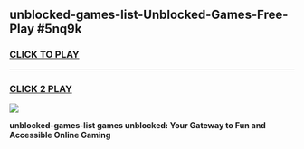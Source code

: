 
## unblocked-games-list-Unblocked-Games-Free-Play #5nq9k
<h3>
<a href="https://us.freeplayer.one?title=unblocked-games-list&ref=9M">CLICK TO PLAY</a></h3>
<hr>

<h3>
<a href="https://us.freeplayer.one?title=unblocked-games-list&ref=9M">CLICK 2 PLAY</a>
  
</h3>

<a href="https://us.freeplayer.one?title=unblocked-games-list&ref=9M"><img src="https://clearcache.store/games.png"></a>


**unblocked-games-list games unblocked: Your Gateway to Fun and Accessible Online Gaming**
